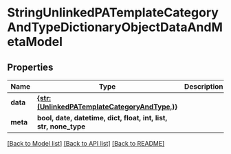 # StringUnlinkedPATemplateCategoryAndTypeDictionaryObjectDataAndMetaModel


## Properties
Name | Type | Description | Notes
------------ | ------------- | ------------- | -------------
**data** | [**{str: (UnlinkedPATemplateCategoryAndType,)}**](UnlinkedPATemplateCategoryAndType.md) |  | 
**meta** | **bool, date, datetime, dict, float, int, list, str, none_type** |  | [optional] 

[[Back to Model list]](../README.md#documentation-for-models) [[Back to API list]](../README.md#documentation-for-api-endpoints) [[Back to README]](../README.md)


